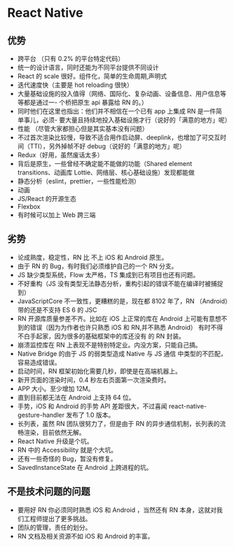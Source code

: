 # React Native

## 优势

- 跨平台 （只有 0.2% 的平台特定代码）
- 统一的设计语言，同时还能为不同平台提供不同设计
- React 的 scale 很好。组件化，简单的生命周期,声明式
- 迭代速度快（主要是 hot reloading 很快）
- 大量基础设施的投入值得（网络、国际化、复杂动画、设备信息、用户信息等等都是通过一- 个桥把原生 api 暴露给 RN 的。）
- 同时他们在这里也指出：他们并不相信在一个已有 app 上集成 RN 是一件简单事儿，必须- 要大量且持续地投入基础设施才行（说好的「满意的地方」呢）
- 性能 （尽管大家都担心但是其实基本没有问题）
- 不过首次渲染比较慢，导致不适合用作启动屏、deeplink，也增加了可交互时间（TTI），另外掉帧不好 debug（说好的「满意的地方」呢）
- Redux（好用，虽然废话太多）
- 背后是原生，一些曾经不确定能不能做的功能（Shared element transitions、动画库 Lottie、网络层、核心基础设施）发现都能做
- 静态分析（eslint，prettier，一些性能检测）
- 动画
- JS/React 的开源生态
- Flexbox
- 有时候可以加上 Web 跨三端

## 劣势

- 论成熟度，稳定性，RN 比 不上 iOS 和 Android 原生。
- 由于 RN 的 Bug，有时我们必须维护自己的一个 RN 分支。
- JS 缺少类型系统，Flow 太严格，TS 集成到已有项目也还有问题。
- 不好重构（JS 没有类型无法静态分析，重构引起的错误不能在编译时被捕捉到）
- JavaScriptCore 不一致性，更糟糕的是，现在都 8102 年了，RN （Android）带的还是不支持 ES 6 的 JSC
- RN 开源库质量参差不齐。比如在 iOS 上正常的库在 Android 上可能有意想不到的错误（因为为作者也许只熟悉 iOS 和 RN,并不熟悉 Android）
  有时不得不白手起家，因为很多的基础框架中的库还没有 的 RN 封装。
- 崩溃监控库在 RN 上表现不是特别特定业。内没方案，只能自己搞。
- Native Bridge 的由于 JS 的弱类型造成 Native 与 JS 通信 中类型的不匹配，容易造成错误。
- 启动时间，RN 框架初始化需要几秒，即使是在高端机器上。
- 新开页面的渲染时间，0.4 秒左右页面第一次渲染费时。
- APP 大小。至少增加 12M。
- 直到目前都无法在 Android 上支持 64 位。
- 手势，iOS 和 Android 的手势 API 差距很大，不过喜闻 react-native-gesture-handler 发布了 1.0 版本。
- 长列表，虽然 RN 团队很努力了，但是由于 RN 的异步通信机制，长列表的流畅渲染，目前依然无解。
- React Native 升级是个坑。
- RN 中的 Accessibility 就是个大坑。
- 还有一些奇怪的 Bug，暂没有修复。
- SavedInstanceState 在 Android 上跨进程的坑。

## 不是技术问题的问题

- 要用好 RN 你必须同时熟悉 iOS 和 Android ，当然还有 RN 本身，这就对我们工程师提出了更多挑战。
- 团队的管理，责任的划分。
- RN 文档及相关资源不如 iOS 和 Android 的丰富。